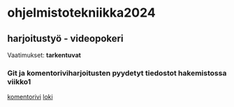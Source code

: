 # ohjelmistotekniikka2024
## harjoitustyö - videopokeri
Vaatimukset: **tarkentuvat**

### Git ja komentoriviharjoitusten pyydetyt tiedostot hakemistossa viikko1
[komentorivi](https://github.com/nuuttikuosa/ohjelmistotekniikka2024/blob/main/viikko1/komentorivi.txt)
[loki](https://github.com/nuuttikuosa/ohjelmistotekniikka2024/blob/main/viikko1/gitlog.txt)

